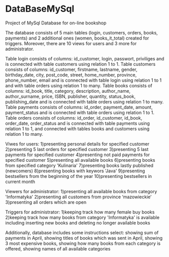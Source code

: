 # DataBaseMySql
Project of MySql Database for on-line bookshop

The database consists of 5 main tables (login, customers, orders, books, payments) and 2 additional ones (women, books_it_total) created for triggers. Moreover, there are 10 views for users and 3 more for administrator.

Table login consists of columns: id_customer, login, passwort, priviliges and is connected with table customers using relation 1 to 1.
Table customers  consists of columns: id_customer, firstname, lastname, gender, birthday_date,  city, post_code, street, home_number, province, phone_number, email and is connected with table login using relation 1 to 1 and with table orders using relation 1 to many.
Table books consists of columns: id_book, title, category, description, author_name, author_surname, price, ISBN, publisher, quantity, status_book, publishing_date and is connected with table orders using relation 1 to many.
Table payments consists of columns: id_order, payment_date, amount, payment_status and is connected with table orders using relation 1 to 1.
Table orders consists of columns: id_order, id_customer, id_book, order_date, order_status and is connected with table payments using relation 1 to 1, and connected with tables books and customers using relation 1 to many.

Viwes for users:
1)presenting personal details for specified customer
2)presenting 5 last orders for specified customer
3)presenting 5 last payments for specified customer
4)presenting not paid payments for specified customer
5)presenting all available books
6)presenting books from specified category 'Kulinaria'
7)presenting books lastly published (newcomers)
8)presenting books with keywors 'Java'
9)presenting bestsellers from the beginning of the year
10)presenting bestsellers in current month

Viewers for administrator:
1)presenting all available books from category 'Informatyka'
2)presenting all customers from province ‘mazowieckie’
3)presenting all orders which are open

Triggers for administrator:
1)keeping track how many female buy books
2)keeping track how many books from category 'Informatyka' is available including inserting new books and deleting no longer available books

Additionally, database includes some instructions select: showing sum of payments in April, showing titles of books which was sent in April, showing 3 most expensive books, showing how many books from each category is offered, showing names of all available categories
